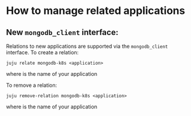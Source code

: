 # How to manage related applications

## New `mongodb_client` interface:

Relations to new applications are supported via the `mongodb_client` interface. To create a relation: 

```shell
juju relate mongodb-k8s <application>
```
where <application> is the name of your application

To remove a relation:

```shell
juju remove-relation mongodb-k8s <application>
```
where <application> is the name of your application